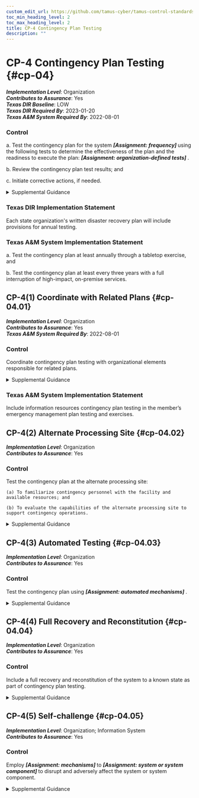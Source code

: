 ```yaml
---
custom_edit_url: https://github.com/tamus-cyber/tamus-control-standards/tree/main/content/tamus.edu/TAMUS_profile.xml
toc_min_heading_level: 2
toc_max_heading_level: 2
title: CP-4 Contingency Plan Testing
description: ""
---
```


# CP-4 Contingency Plan Testing {#cp-04}

_**Implementation Level**_: Organization\
_**Contributes to Assurance**_: Yes\
_**Texas DIR Baseline**_: LOW\
_**Texas DIR Required By**_: 2023-01-20\
_**Texas A&M System Required By**_: 2022-08-01

### Control

a. Test the contingency plan for the system <strong> <em>[Assignment: frequency]</em> </strong> using the following tests to determine the effectiveness of the plan and the readiness to execute the plan: <strong> <em>[Assignment: organization-defined tests]</em> </strong>.

b. Review the contingency plan test results; and

c. Initiate corrective actions, if needed.

<details>
  <summary>Supplemental Guidance</summary>

Methods for testing contingency plans to determine the effectiveness of the plans and identify potential weaknesses include checklists, walk-through and tabletop exercises, simulations (parallel or full interrupt), and comprehensive exercises. Organizations conduct testing based on the requirements in contingency plans and include a determination of the effects on organizational operations, assets, and individuals due to contingency operations. Organizations have flexibility and discretion in the breadth, depth, and timelines of corrective actions.

</details>

### Texas DIR Implementation Statement

Each state organization's written disaster recovery plan will include provisions for annual testing.

### Texas A&M System Implementation Statement

a. Test the contingency plan at least annually through a tabletop exercise, and

b. Test the contingency plan at least every three years with a full interruption of high-impact, on-premise services.

## CP-4(1) Coordinate with Related Plans {#cp-04.01}

_**Implementation Level**_: Organization\
_**Contributes to Assurance**_: Yes\
_**Texas A&M System Required By**_: 2022-08-01

### Control

Coordinate contingency plan testing with organizational elements responsible for related plans.

<details>
  <summary>Supplemental Guidance</summary>

Plans related to contingency planning for organizational systems include Business Continuity Plans, Disaster Recovery Plans, Continuity of Operations Plans, Crisis Communications Plans, Critical Infrastructure Plans, Cyber Incident Response Plans, and Occupant Emergency Plans. Coordination of contingency plan testing does not require organizations to create organizational elements to handle related plans or to align such elements with specific plans. However, it does require that if such organizational elements are responsible for related plans, organizations coordinate with those elements.

</details>

### Texas A&M System Implementation Statement

Include information resources contingency plan testing in the member’s emergency management plan testing and exercises.

## CP-4(2) Alternate Processing Site {#cp-04.02}

_**Implementation Level**_: Organization\
_**Contributes to Assurance**_: Yes

### Control

Test the contingency plan at the alternate processing site:

    (a) To familiarize contingency personnel with the facility and available resources; and

    (b) To evaluate the capabilities of the alternate processing site to support contingency operations.

<details>
  <summary>Supplemental Guidance</summary>

Conditions at the alternate processing site may be significantly different than the conditions at the primary site. Having the opportunity to visit the alternate site and experience the actual capabilities available at the site can provide valuable information on potential vulnerabilities that could affect essential organizational mission and business functions. The on-site visit can also provide an opportunity to refine the contingency plan to address the vulnerabilities discovered during testing.

</details>

## CP-4(3) Automated Testing {#cp-04.03}

_**Implementation Level**_: Organization\
_**Contributes to Assurance**_: Yes

### Control

Test the contingency plan using <strong> <em>[Assignment: automated mechanisms]</em> </strong>.

<details>
  <summary>Supplemental Guidance</summary>

Automated mechanisms facilitate thorough and effective testing of contingency plans by providing more complete coverage of contingency issues, selecting more realistic test scenarios and environments, and effectively stressing the system and supported mission and business functions.

</details>

## CP-4(4) Full Recovery and Reconstitution {#cp-04.04}

_**Implementation Level**_: Organization\
_**Contributes to Assurance**_: Yes

### Control

Include a full recovery and reconstitution of the system to a known state as part of contingency plan testing.

<details>
  <summary>Supplemental Guidance</summary>

Recovery is executing contingency plan activities to restore organizational mission and business functions. Reconstitution takes place following recovery and includes activities for returning systems to fully operational states. Organizations establish a known state for systems that includes system state information for hardware, software programs, and data. Preserving system state information facilitates system restart and return to the operational mode of organizations with less disruption of mission and business processes.

</details>

## CP-4(5) Self-challenge {#cp-04.05}

_**Implementation Level**_: Organization; Information System\
_**Contributes to Assurance**_: Yes

### Control

Employ <strong> <em>[Assignment: mechanisms]</em> </strong> to <strong> <em>[Assignment: system or system component]</em> </strong> to disrupt and adversely affect the system or system component.

<details>
  <summary>Supplemental Guidance</summary>

Often, the best method of assessing system resilience is to disrupt the system in some manner. The mechanisms used by the organization could disrupt system functions or system services in many ways, including terminating or disabling critical system components, changing the configuration of system components, degrading critical functionality (e.g., restricting network bandwidth), or altering privileges. Automated, on-going, and simulated cyber-attacks and service disruptions can reveal unexpected functional dependencies and help the organization determine its ability to ensure resilience in the face of an actual cyber-attack.

</details>

